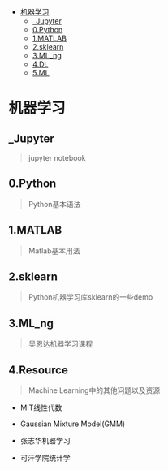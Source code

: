 <!-- TOC depthFrom:1 depthTo:6 withLinks:1 updateOnSave:1 orderedList:0 -->

- [机器学习](#机器学习)
	- [_Jupyter](#jupyter)
	- [0.Python](#0python)
	- [1.MATLAB](#1matlab)
	- [2.sklearn](#2sklearn)
	- [3.ML_ng](#3mlng)
	- [4.DL](#4dl)
	- [5.ML](#5ml)

<!-- /TOC -->

# 机器学习

## _Jupyter
> jupyter notebook

## 0.Python
> Python基本语法

## 1.MATLAB
> Matlab基本用法

## 2.sklearn
> Python机器学习库sklearn的一些demo

## 3.ML_ng
> 吴恩达机器学习课程

## 4.Resource
> Machine Learning中的其他问题以及资源

- MIT线性代数

- Gaussian Mixture Model(GMM)

- 张志华机器学习

- 可汗学院统计学
